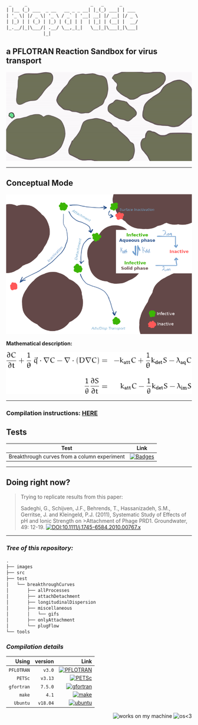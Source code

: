 ```
 _     _                        _   _      _
| |__ (_) ___  _ __   __ _ _ __| |_(_) ___| | ___
| '_ \| |/ _ \| '_ \ / _` | '__| __| |/ __| |/ _ \
| |_) | | (_) | |_) | (_| | |  | |_| | (__| |  __/
|_.__/|_|\___/| .__/ \__,_|_|   \__|_|\___|_|\___|
              |_|
```

## **a PFLOTRAN Reaction Sandbox for virus transport**

<img src="./images/virusBlob.gif" alt="gifBiopartcile" width="600"/>

***

## Conceptual Mode

<img src="./images/virusPath.png" alt="virusPaths" width="600"/>

**Mathematical description:**

<img src="./images/Eqn1.png" alt="Math framework" width="600"/>

***

### Compilation instructions: [HERE](https://edsaac.github.io/VirusTransport_RxSandbox/instructions.md)

## Tests

|Test|Link|
|---|---|
|Breakthrough curves from a column experiment | [![Badges](https://img.shields.io/badge/Test-PFLOTRAN-9cf.svg)](https://github.com/edsaac/VirusTransport_RxSandbox/tree/master/test/breakthroughCurves/)|

***

## Doing right now?

>Trying to replicate results from this paper: 
>
>Sadeghi, G., Schijven, J.F., Behrends, T., Hassanizadeh, S.M., Gerritse, J. and Kleingeld, P.J. (2011), Systematic Study of Effects of pH and Ionic Strength on >Attachment of Phage PRD1. Groundwater, 49: 12-19. [![DOI:10.1111/j.1745-6584.2010.00767.x](https://zenodo.org/badge/DOI/10.1111/j.1745-6584.2010.00767.x.svg)](https://doi.org/10.1111/j.1745-6584.2010.00767.x)
>

***

### ***Tree of this repository:***
```
.
├── images
├── src
├── test
│   └── breakthroughCurves
│       ├── allProcesses
│       ├── attachDetachment
│       ├── longitudinalDispersion
│       ├── miscellaneous
│       │   └── gifs
│       ├── onlyAttachment
│       └── plugFlow
└── tools
```

### ***Compilation details***

|Using|version|Link|
|--:|--:|--:|
|`PFLOTRAN`|`v3.0`|[![PFLOTRAN](https://img.shields.io/badge/&#x1f4a7;-PFLOTRAN-blue?style=flat)](https://www.pflotran.org/)|
|`PETSc`|`v3.13`|[![PETSc](https://img.shields.io/badge/&#129518;-PETSc-blue?style=flat)](https://www.mcs.anl.gov/petsc/)|
|`gfortran`|`7.5.0`|[![gfortran](https://img.shields.io/badge/-GNU%20Fortran-A42E2B?style=flat&logo=GNU)](https://gcc.gnu.org/fortran/)|
|`make`|`4.1`|[![make](https://img.shields.io/badge/-GNU%20Make-A42E2B?style=flat&logo=GNU)](https://www.gnu.org/software/make/)|
|`Ubuntu`|`v18.04`|[![ubuntu](https://img.shields.io/badge/-Ubuntu-black?style=flat&logo=ubuntu)](https://ubuntu.com/)|


<p align="right">
<img src="https://forthebadge.com/images/badges/works-on-my-machine.svg" alt="works on my machine"/>

<img src="https://badges.frapsoft.com/os/v1/open-source.png?v=103" alt="os<3"/>
</p>


